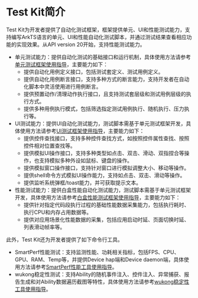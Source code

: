 # Test Kit简介<!--test-api-->

<!--Kit: Test Kit-->
<!--Subsystem: Test-->
<!--Owner: @inter515-->
<!--Designer: @inter515-->
<!--Tester: @laonie666-->
<!--Adviser: @Brilliantry_Rui-->

Test Kit为开发者提供了自动化测试框架，框架提供单元、UI和性能测试能力，支持编写ArkTS语言的单元、UI和性能自动化测试脚本，并通过测试结果查看相应功能的实现效果。从API version 20开始，支持性能测试能力。

- 单元测试能力：提供自动化测试的基础接口和运行机制，具体使用方法请参考[单元测试框架使用指导](unittest-guidelines.md)，主要能力如下：
  - 提供自动化用例定义接口，包括测试套定义、测试用例定义。
  - 提供自动化用例断言接口，支持多种方式的断言能力，支持开发者在自动化脚本中灵活使用进行用例断言。
  - 提供预置动作/清理动作执行接口，且支持测试套层级和测试用例层级的执行方式。
  - 提供多种用例执行模式，包括筛选指定测试用例执行、随机执行、压力执行等。
- UI测试能力：提供UI自动化测试能力，测试脚本需基于单元测试框架开发，具体使用方法请参考[UI测试框架使用指导](uitest-guidelines.md)，主要能力如下：
  - 提供控件查找接口，支持多种控件查找方式，如按照控件属性查找、按照控件相对位置查找等。
  - 提供模拟UI操作接口，支持多种类型如点击、双击、滑动、双指捏合等操作，也支持模拟多种外设如鼠标、键盘的操作。
  - 提供模拟窗口操作接口，支持针对窗口进行模拟调整大小、移动等操作。
  - 提供shell命令方式模拟UI操作能力，支持如点击、双击、滑动等操作。
  - 提供监听系统弹框/toast能力，并可获取提示文本。
- 性能测试能力：提供白盒性能自动化测试能力，测试脚本需基于单元测试框架开发，具体使用方法请参考[白盒性能测试框架使用指导](perftest-guideline.md)，主要能力如下：
  - 提供针对指定代码段执行过程的基础性能数据采集能力，包括执行耗时、执行CPU和内存占用数据等。
  - 提供对应用场景化性能数据的采集，包括应用启动时延、页面切换时延、列表滑动帧率等。
<!--Del-->
此外，Test Kit还为开发者提供了如下命令行工具。

- SmartPerf性能测试：支持监测性能、功耗相关指标，包括FPS、CPU、GPU、RAM、Temp等，并提供Device hap端和Device daemon端，具体使用方法请参考[SmartPerf性能工具使用指导](smartperf-guidelines.md)。
- wukong稳定性测试：支持Ability的随机事件注入、控件注入、异常捕获、报告生成和对Ability数据遍历截图等特性，具体使用方法请参考[wukong稳定性工具使用指导](wukong-guidelines.md)。
<!--DelEnd-->